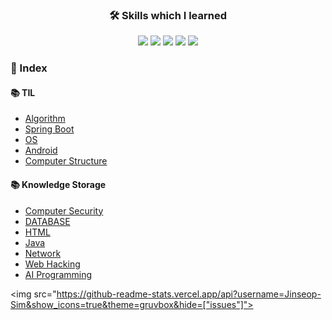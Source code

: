 ### <p align="center">:hammer_and_wrench: Skills which I learned</p>
<p align="center">
<img src="https://img.shields.io/badge/PYTHON-0696D7?style=for-the-badge&logo=Python&logoColor=black"> <img src="https://img.shields.io/badge/Java-FF0000?style=for-the-badge&logo=Java&logoColor="> <img src="https://img.shields.io/badge/MYSQL-000000?style=for-the-badge&logo=mysql&logoColor=skyblue"> <img src="https://img.shields.io/badge/C++-E8E8E8?style=for-the-badge&logo=Cplusplus&logoColor=black"> <img src="https://img.shields.io/badge/SpringBoot-6DB33F?style=for-the-badge&logo=Springboot&logoColor=white">   


### :bookmark_tabs:  Index
#### :books: TIL  
  - [Algorithm](https://github.com/Jinseop-Sim/PNU-Algorithm-Study)
  - [Spring Boot](https://github.com/Jinseop-Sim/-2022-Winter-Spring-Boot)  
  - [OS](https://github.com/Jinseop-Sim/PNU-Operating-System)
  - [Android](https://github.com/Jinseop-Sim/PNU-Kotlin-Android-)
  - [Computer Structure](https://github.com/Jinseop-Sim/PNU-Computer-Structure)
  
#### :books: Knowledge Storage  
  - [Computer Security](https://github.com/Jinseop-Sim/PNU-Computer-Security)  
  - [DATABASE](https://github.com/Jinseop-Sim/PNU-Database)  
  - [HTML](https://github.com/Jinseop-Sim/HTML)  
  - [Java](https://github.com/Jinseop-Sim/PNU-Java)  
  - [Network](https://github.com/Jinseop-Sim/PNU-Network-Study)  
  - [Web Hacking](https://github.com/Jinseop-Sim/Web-Hacking-Study)  
  - [AI Programming](https://github.com/Jinseop-Sim/PNU-AI-Programming)  

<img src="https://github-readme-stats.vercel.app/api?username=Jinseop-Sim&show_icons=true&theme=gruvbox&hide=["issues"]">  
